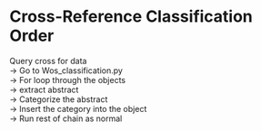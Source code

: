 # Cross-Reference Classification Order

Query cross for data  
-> Go to Wos_classification.py  
    -> For loop through the objects  
    -> extract abstract  
    -> Categorize the abstract  
    -> Insert the category into the object  
    -> Run rest of chain as normal  
